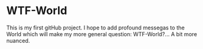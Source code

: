 # WTF-World
This is my first gitHub project.
I hope to add profound messegas to the World
which will make my more general question: WTF-World?...
A bit more nuanced.
